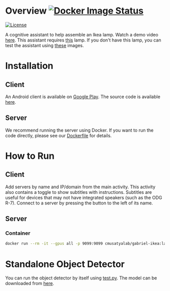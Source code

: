 # Overview [![Docker Image Status][docker-image]][docker]
[![License][license-image]][license]

A cognitive assistant to help assemble an Ikea lamp. Watch a demo video
[here](https://www.youtube.com/watch?v=qDPuvBWNIUs). This assistant requires
[this](https://www.amazon.com/Ikea-502-422-47-Magnarp-Table-Natural/dp/B00R3LSFII)
lamp. If you don't have this lamp, you can test the assistant using
[these](https://docs.google.com/document/d/1iJXZDOzd6BLsI_0_IQXCHqgezkNBmTOY_2WlOos0L7o)
images.

[docker-image]: https://img.shields.io/docker/build/cmusatyalab/gabriel-ikea.svg
[docker]: https://hub.docker.com/r/cmusatyalab/gabriel-ikea

[license-image]: http://img.shields.io/badge/license-Apache--2-blue.svg?style=flat
[license]: LICENSE

# Installation

## Client

An Android client is available on
[Google Play](https://play.google.com/store/apps/details?id=edu.cmu.cs.gabrielclient).
The source code is available
[here](https://github.com/cmusatyalab/gabriel-instruction/tree/master/android).

## Server

We recommend running the server using Docker. If you want to run the code
directly, please see our [Dockerfile](Dockerfile) for details.

# How to Run

## Client

Add servers by name and IP/domain from the main activity. This activity also
contains a toggle to show subtitles with instructions. Subtitles are useful for
devices that may not have integrated speakers (such as the ODG R-7). Connect to
a server by pressing the button to the left of its name.

## Server

### Container

```bash
docker run --rm -it --gpus all -p 9099:9099 cmusatyalab/gabriel-ikea:latest
```

# Standalone Object Detector

You can run the object detector by itself using [test.py](test.py). The model
can be downloaded from
[here](https://owncloud.cmusatyalab.org/owncloud/index.php/s/00HicjwH27mZpv8/download).
